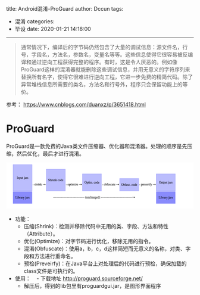 title: Android混淆-ProGuard
author: Dccun
tags:
  - 混淆
categories:
  - 毕设
date: 2020-01-21 14:18:00
---
>通常情况下，编译后的字节码仍然包含了大量的调试信息：源文件名，行号，字段名，方法名，参数名，变量名等等。这些信息使得它很容易被反编译和通过逆向工程获得完整的程序。有时，这是令人厌恶的。例如像ProGuard这样的混淆器就能删除这些调试信息，并用无意义的字符序列来替换所有名字，使得它很难进行逆向工程，它进一步免费的精简代码。除了异常堆栈信息所需要的类名，方法名和行号外，程序只会保留功能上的等价。

<!--more-->

参考：
https://www.cnblogs.com/duanxz/p/3651418.html


# ProGuard

ProGuard是一款免费的Java类文件压缩器、优化器和混淆器。处理的顺序是先压缩，然后优化，最后才进行混淆。

![upload successful](/images/pasted-91.png)

- 功能：
	- 压缩(Shrink)：检测并移除代码中无用的类、字段、方法和特性（Attribute）。
	- 优化(Optimize)：对字节码进行优化，移除无用的指令。
	- 混淆(Obfuscate)：使用a，b，c，d这样简短而无意义的名称，对类、字段和方法进行重命名。
	- 预检(Preveirfy)：在Java平台上对处理后的代码进行预检，确保加载的class文件是可执行的。
- 使用：
    - 下载地址 http://proguard.sourceforge.net/ 
    - 解压后，得到的lib包里有proguardgui.jar，是图形界面程序
    
    




